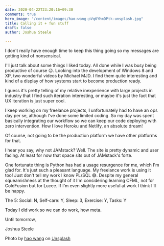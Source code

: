 ```yaml
---
date: 2020-04-22T23:20:16+09:30
comments: true
hero_image: "/content/images/hao-wang-pVq6YhmDPtk-unsplash.jpg"
title: Calling it + fun stuff
draft: false
author: Joshua Steele

---
```

I don't really have enough time to keep this thing going so my messages are getting kind of nonsensical.

I'll just talk about some things I liked today. All done while I was busy being productive of course 😉. Looking into the development of Windows 8 and XP, two wonderful videos by Michael MJD. I find them quite interesting and kind of a display of how systems start to become production ready.

I guess it's pretty telling of my relative inexperience with large projects in industry that I find such iteration interesting, or maybe it's just the fact that UX iteration is just super cool.

I keep working on my freelance projects, I unfortunately had to have an ops day per se, although I've done some limited coding. So my day was spent basically integrating our workflow so we can keep our code deploying with zero intervention. How I love Heroku and Netlify, an absolute dream!

Of course, not going to be the production platform we have other platforms for that.

I hear you say, why not JAMstack? Well. The site is pretty dynamic and user facing. At least for now that space sits out of JAMstack's forte.

One fortunate thing is Python has had a usage resurgence for me, which I'm glad for. It's just such a pleasant language. My freelance work is using it too! Just don't tell my work I know PL/SQL 😅. Despite my general squeamishness at the thought of it I'm considering learning CFML, not for ColdFusion but  for Lucee. If I'm even slightly more useful at work I think I'll be happy.

The 5: Social: N, Self-care: Y, Sleep: 3, Exercise: Y, Tasks: Y

Today I did work so we can do work, how meta.

Until tomorrow,

Joshua Steele

Photo by [hao wang](https://unsplash.com/@danranwanghao?utm_source=unsplash&utm_medium=referral&utm_content=creditCopyText) on [Unsplash](https://unsplash.com/s/photos/light-art?utm_source=unsplash&utm_medium=referral&utm_content=creditCopyText)